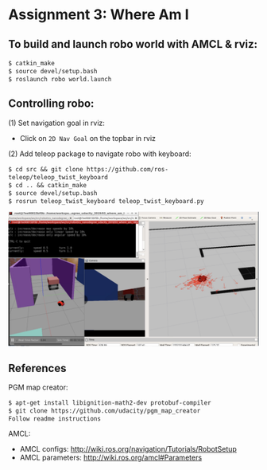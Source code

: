 # Assignment 3: Where Am I

## To build and launch robo world with AMCL & rviz:
```
$ catkin_make
$ source devel/setup.bash
$ roslaunch robo world.launch
```

## Controlling robo:
(1) Set navigation goal in rviz:
- Click on `2D Nav Goal` on the topbar in rviz

(2) Add teleop package to navigate robo with keyboard:
```
$ cd src && git clone https://github.com/ros-teleop/teleop_twist_keyboard
$ cd .. && catkin_make
$ source devel/setup.bash
$ rosrun teleop_twist_keyboard teleop_twist_keyboard.py
```
![robo_amcl](robo_amcl.jpg)

## References 
PGM map creator:
```
$ apt-get install libignition-math2-dev protobuf-compiler
$ git clone https://github.com/udacity/pgm_map_creator
Follow readme instructions
```

AMCL:
- AMCL configs:
http://wiki.ros.org/navigation/Tutorials/RobotSetup
- AMCL parameters:
http://wiki.ros.org/amcl#Parameters
